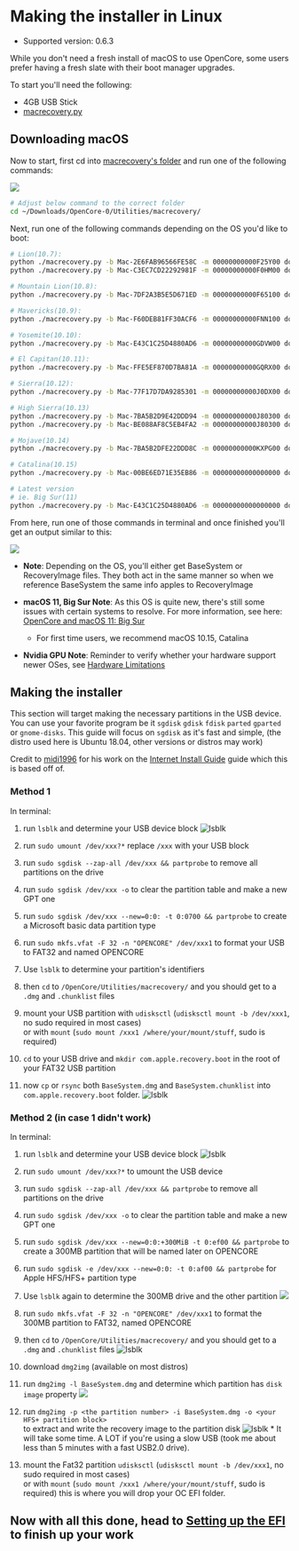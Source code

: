 # Making the installer in Linux

* Supported version: 0.6.3

While you don't need a fresh install of macOS to use OpenCore, some users prefer having a fresh slate with their boot manager upgrades.

To start you'll need the following:

* 4GB USB Stick
* [macrecovery.py](https://github.com/acidanthera/OpenCorePkg/releases)

## Downloading macOS

Now to start, first cd into [macrecovery's folder](https://github.com/acidanthera/OpenCorePkg/releases) and run one of the following commands:

![](../images/installer-guide/legacy-mac-install-md/macrecovery.png)

```sh
# Adjust below command to the correct folder
cd ~/Downloads/OpenCore-0/Utilities/macrecovery/
```

Next, run one of the following commands depending on the OS you'd like to boot:

```sh
# Lion(10.7):
python ./macrecovery.py -b Mac-2E6FAB96566FE58C -m 00000000000F25Y00 download
python ./macrecovery.py -b Mac-C3EC7CD22292981F -m 00000000000F0HM00 download

# Mountain Lion(10.8):
python ./macrecovery.py -b Mac-7DF2A3B5E5D671ED -m 00000000000F65100 download

# Mavericks(10.9):
python ./macrecovery.py -b Mac-F60DEB81FF30ACF6 -m 00000000000FNN100 download

# Yosemite(10.10):
python ./macrecovery.py -b Mac-E43C1C25D4880AD6 -m 00000000000GDVW00 download

# El Capitan(10.11):
python ./macrecovery.py -b Mac-FFE5EF870D7BA81A -m 00000000000GQRX00 download

# Sierra(10.12):
python ./macrecovery.py -b Mac-77F17D7DA9285301 -m 00000000000J0DX00 download

# High Sierra(10.13)
python ./macrecovery.py -b Mac-7BA5B2D9E42DDD94 -m 00000000000J80300 download
python ./macrecovery.py -b Mac-BE088AF8C5EB4FA2 -m 00000000000J80300 download

# Mojave(10.14)
python ./macrecovery.py -b Mac-7BA5B2DFE22DDD8C -m 00000000000KXPG00 download

# Catalina(10.15)
python ./macrecovery.py -b Mac-00BE6ED71E35EB86 -m 00000000000000000 download

# Latest version
# ie. Big Sur(11)
python ./macrecovery.py -b Mac-E43C1C25D4880AD6 -m 00000000000000000 download
```

From here, run one of those commands in terminal and once finished you'll get an output similar to this:

![](../images/installer-guide/legacy-mac-install-md/download-done.png)

* **Note**: Depending on the OS, you'll either get BaseSystem or RecoveryImage files. They both act in the same manner so when we reference BaseSystem the same info apples to RecoveryImage

* **macOS 11, Big Sur Note**: As this OS is quite new, there's still some issues with certain systems to resolve. For more information, see here: [OpenCore and macOS 11: Big Sur](../extras/big-sur/README.md)
  * For first time users, we recommend macOS 10.15, Catalina
* **Nvidia GPU Note**: Reminder to verify whether your hardware support newer OSes, see [Hardware Limitations](../macos-limits.md)

## Making the installer

This section will target making the necessary partitions in the USB device. You can use your favorite program be it `sgdisk` `gdisk` `fdisk` `parted` `gparted` or `gnome-disks`. This guide will focus on `sgdisk` as it's fast and simple, (the distro used here is Ubuntu 18.04, other versions or distros may work)

Credit to [midi1996](https://github.com/midi1996) for his work on the [Internet Install Guide](https://midi1996.github.io/hackintosh-internet-install-gitbook/) guide which this is based off of.

### Method 1

In terminal:

   1. run `lsblk` and determine your USB device block
   ![lsblk](../images/installer-guide/linux-install-md/broly1.png)
   2. run `sudo umount /dev/xxx?*` replace `/xxx` with your USB block 

   3. run `sudo sgdisk --zap-all /dev/xxx && partprobe` to remove all partitions on the drive  

   4. run `sudo sgdisk /dev/xxx -o` to clear the partition table and make a new GPT one  
  
   5. run `sudo sgdisk /dev/xxx --new=0:0: -t 0:0700 && partprobe` to create a Microsoft basic data partition type   

   6. run `sudo mkfs.vfat -F 32 -n "OPENCORE" /dev/xxx1` to format your USB to FAT32 and named OPENCORE
     
   7. Use `lsblk` to determine your partition's identifiers

   8. then `cd` to `/OpenCore/Utilities/macrecovery/` and you should get to a `.dmg` and `.chunklist` files

   9. mount your USB partition with `udisksctl` (`udisksctl mount -b /dev/xxx1`, no sudo required in most cases)  
 or with `mount` (`sudo mount /xxx1 /where/your/mount/stuff`, sudo is required)
   10. `cd` to your USB drive and `mkdir com.apple.recovery.boot` in the root of your FAT32 USB partition
   11. now `cp` or `rsync` both `BaseSystem.dmg` and `BaseSystem.chunklist` into `com.apple.recovery.boot` folder.
   ![lsblk](../images/installer-guide/linux-install-md/broly3.png)
### Method 2 (in case 1 didn't work)

In terminal:

   1. run `lsblk` and determine your USB device block
   ![lsblk](../images/installer-guide/linux-install-md/broly1.png)

   2. run `sudo umount /dev/xxx?*` to umount the USB device

   3. run `sudo sgdisk --zap-all /dev/xxx && partprobe` to remove all partitions on the drive

   4. run `sudo sgdisk /dev/xxx -o` to clear the partition table and make a new GPT one

   5. run `sudo sgdisk /dev/xxx --new=0:0:+300MiB -t 0:ef00 && partprobe` to create a 300MB partition that will be named later on OPENCORE

   6. run `sudo sgdisk -e /dev/xxx --new=0:0: -t 0:af00 && partprobe` for Apple HFS/HFS+ partition type 

   8. Use `lsblk` again to determine the 300MB drive and the other partition
   ![](../images/installer-guide/linux-install-md/broly6.png)

   9. run `sudo mkfs.vfat -F 32 -n "OPENCORE" /dev/xxx1` to format the 300MB partition to FAT32, named OPENCORE

   10. then `cd` to `/OpenCore/Utilities/macrecovery/` and you should get to a `.dmg` and `.chunklist` files
   ![lsblk](../images/installer-guide/linux-install-md/broly5.png)

   11. download `dmg2img` (available on most distros)

   12. run `dmg2img -l BaseSystem.dmg` and determine which partition has `disk image` property
      ![](../images/installer-guide/linux-install-md/broly8.png)

   13. run `dmg2img -p <the partition number> -i BaseSystem.dmg -o <your HFS+ partition block>`   
 to extract and write the recovery image to the partition disk
       ![lsblk](../images/installer-guide/linux-install-md/broly9.png)
      * It will take some time. A LOT if you're using a slow USB (took me about less than 5 minutes with a fast USB2.0 drive).
   14.  mount the Fat32 partition `udisksctl` (`udisksctl mount -b /dev/xxx1`, no sudo required in most cases)  
 or with `mount` (`sudo mount /xxx1 /where/your/mount/stuff`, sudo is required) this is where you will drop your OC EFI folder.

## Now with all this done, head to [Setting up the EFI](./opencore-efi.md) to finish up your work
